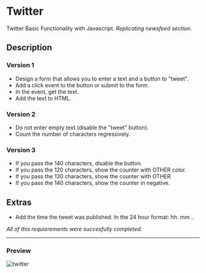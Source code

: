 # Twitter

Twitter Basic Functionality with Javascript. _Replicating newsfeed section_.

## Description

### Version 1
- Design a form that allows you to enter a text and a button to "tweet".
- Add a click event to the button or submit to the form.
- In the event, get the text.
- Add the text to HTML. 

### Version 2

- Do not enter empty text (disable the "tweet" button).
- Count the number of characters regressively.

### Version 3

- If you pass the 140 characters, disable the button.
- If you pass the 120 characters, show the counter with OTHER color.
- If you pass the 130 characters, show the counter with OTHER
- If you pass the 140 characters, show the counter in negative. 

## Extras

- Add the time the tweet was published. In the 24 hour format: hh: mm ..

_All of this requierements were succesfully completed._

***

### Preview

![twitter](https://user-images.githubusercontent.com/9289461/38186798-62544844-361a-11e8-97e0-34b7abf265aa.png)


